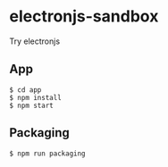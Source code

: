 # electronjs-sandbox
Try electronjs

## App
```
$ cd app
$ npm install
$ npm start
```

## Packaging
```
$ npm run packaging
```

